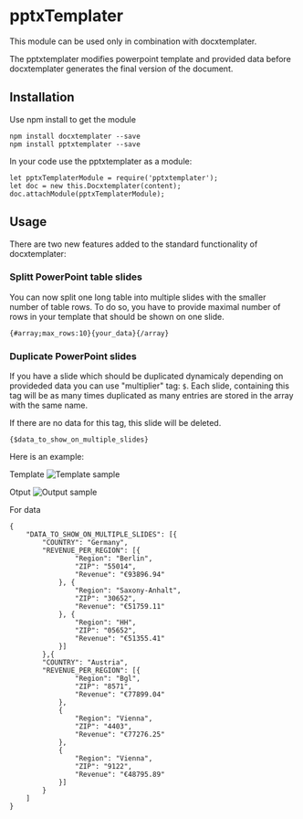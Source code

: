 # pptxTemplater

This module can be used only in combination with docxtemplater.

The pptxtemplater modifies powerpoint template and provided data before docxtemplater generates the final version of the document.

## Installation
Use npm install to get the module
```
npm install docxtemplater --save
npm install pptxtemplater --save
```

In your code use the pptxtemplater as a module:
```
let pptxTemplaterModule = require('pptxtemplater');
let doc = new this.Docxtemplater(content);
doc.attachModule(pptxTemplaterModule);
```


## Usage

There are two new features added to the standard functionality of docxtemplater:

### Splitt PowerPoint table slides
You can now split one long table into multiple slides with the smaller number of table rows. To do so, you have to provide maximal number of rows in your template that should be shown on one slide.

    {#array;max_rows:10}{your_data}{/array}


### Duplicate PowerPoint slides
If you have a slide which should be duplicated dynamicaly depending on provideded data you can use "multiplier" tag: `$`. Each slide, containing this tag will be as many times duplicated as many entries are stored in the array with the same name.

If there are no data for this tag, this slide will be deleted.

    {$data_to_show_on_multiple_slides}

Here is an example:

Template
![Template sample](https://github.wdf.sap.corp/raw/rapid-release/pptxtemplater/master/img/sample_template.png)

Otput
![Output sample](https://github.wdf.sap.corp/raw/rapid-release/pptxtemplater/master/img/sample_output.png)

For data
```
{
    "DATA_TO_SHOW_ON_MULTIPLE_SLIDES": [{
        "COUNTRY": "Germany",
        "REVENUE_PER_REGION": [{
                "Region": "Berlin",
                "ZIP": "55014",
                "Revenue": "€93896.94"
            }, {
                "Region": "Saxony-Anhalt",
                "ZIP": "30652",
                "Revenue": "€51759.11"
            }, {
                "Region": "HH",
                "ZIP": "05652",
                "Revenue": "€51355.41"
            }]
        },{
        "COUNTRY": "Austria",
        "REVENUE_PER_REGION": [{
                "Region": "Bgl",
                "ZIP": "8571",
                "Revenue": "€77899.04"
            },
            {
                "Region": "Vienna",
                "ZIP": "4403",
                "Revenue": "€77276.25"
            },
            {
                "Region": "Vienna",
                "ZIP": "9122",
                "Revenue": "€48795.89"
            }]
        }
    ]
}
```
